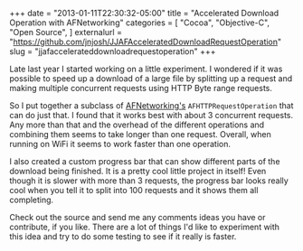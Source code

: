 +++
date = "2013-01-11T22:30:32-05:00"
title = "Accelerated Download Operation with AFNetworking"
categories = [
  "Cocoa",
  "Objective-C",
  "Open Source",
]
externalurl = "https://github.com/jnjosh/JJAFAcceleratedDownloadRequestOperation"
slug = "jjafaccelerateddownloadrequestoperation"
+++

Late last year I started working on a little experiment. I wondered if it was possible to speed up a download of a large file by splitting up a request and making multiple concurrent requests using HTTP Byte range requests.

So I put together a subclass of [AFNetworking's](http://afnetworking.com) `AFHTTPRequestOperation` that can do just that. I found that it works best with about 3 concurrent requests. Any more than that and the overhead of the different operations and combining them seems to take longer than one request. Overall, when running on WiFi it seems to work faster than one operation.

I also created a custom progress bar that can show different parts of the download being finished. It is a pretty cool little project in itself! Even though it is slower with more than 3 requests, the progress bar looks really cool when you tell it to split into 100 requests and it shows them all completing.

Check out the source and send me any comments ideas you have or contribute, if you like. There are a lot of things I'd like to experiment with this idea and try to do some testing to see if it really is faster.
